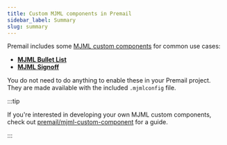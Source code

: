 ```yaml
---
title: Custom MJML components in Premail
sidebar_label: Summary
slug: summary
---
```


Premail includes some
[MJML custom components](https://documentation.mjml.io/#creating-a-component)
for common use cases:

- **[MJML Bullet List](/docs/components/mjml-bullet-list/)**
- **[MJML Signoff](/docs/components/mjml-signoff/)**

You do not need to do anything to enable these in your Premail project. They are
made available with the included `.mjmlconfig` file.

:::tip

If you're interested in developing your own MJML custom components, check out
[premail/mjml-custom-component](https://github.com/premail/mjml-custom-component)
for a guide.

:::
